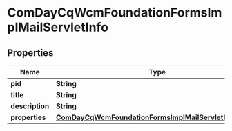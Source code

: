

# ComDayCqWcmFoundationFormsImplMailServletInfo

## Properties

Name | Type | Description | Notes
------------ | ------------- | ------------- | -------------
**pid** | **String** |  |  [optional]
**title** | **String** |  |  [optional]
**description** | **String** |  |  [optional]
**properties** | [**ComDayCqWcmFoundationFormsImplMailServletProperties**](ComDayCqWcmFoundationFormsImplMailServletProperties.md) |  |  [optional]



